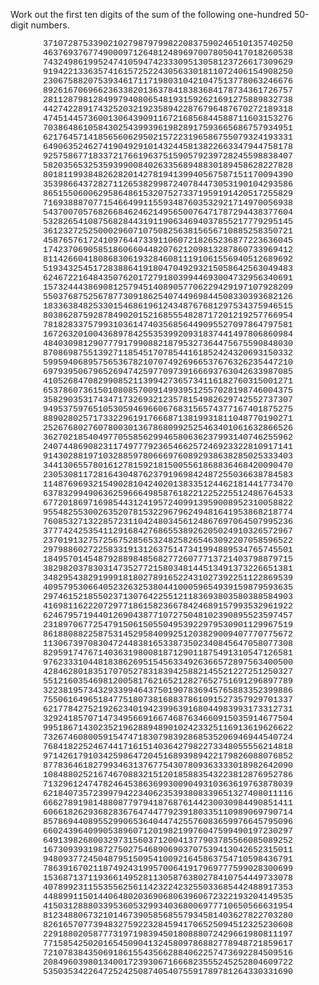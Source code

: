 
<p>Work out the first ten digits of the sum of the following one-hundred 50-digit numbers.</p>
<div style="font-family:'courier new';font-size:10pt;text-align:center;">
37107287533902102798797998220837590246510135740250<br />
46376937677490009712648124896970078050417018260538<br />
74324986199524741059474233309513058123726617309629<br />
91942213363574161572522430563301811072406154908250<br />
23067588207539346171171980310421047513778063246676<br />
89261670696623633820136378418383684178734361726757<br />
28112879812849979408065481931592621691275889832738<br />
44274228917432520321923589422876796487670272189318<br />
47451445736001306439091167216856844588711603153276<br />
70386486105843025439939619828917593665686757934951<br />
62176457141856560629502157223196586755079324193331<br />
64906352462741904929101432445813822663347944758178<br />
92575867718337217661963751590579239728245598838407<br />
58203565325359399008402633568948830189458628227828<br />
80181199384826282014278194139940567587151170094390<br />
35398664372827112653829987240784473053190104293586<br />
86515506006295864861532075273371959191420517255829<br />
71693888707715466499115593487603532921714970056938<br />
54370070576826684624621495650076471787294438377604<br />
53282654108756828443191190634694037855217779295145<br />
36123272525000296071075082563815656710885258350721<br />
45876576172410976447339110607218265236877223636045<br />
17423706905851860660448207621209813287860733969412<br />
81142660418086830619328460811191061556940512689692<br />
51934325451728388641918047049293215058642563049483<br />
62467221648435076201727918039944693004732956340691<br />
15732444386908125794514089057706229429197107928209<br />
55037687525678773091862540744969844508330393682126<br />
18336384825330154686196124348767681297534375946515<br />
80386287592878490201521685554828717201219257766954<br />
78182833757993103614740356856449095527097864797581<br />
16726320100436897842553539920931837441497806860984<br />
48403098129077791799088218795327364475675590848030<br />
87086987551392711854517078544161852424320693150332<br />
59959406895756536782107074926966537676326235447210<br />
69793950679652694742597709739166693763042633987085<br />
41052684708299085211399427365734116182760315001271<br />
65378607361501080857009149939512557028198746004375<br />
35829035317434717326932123578154982629742552737307<br />
94953759765105305946966067683156574377167401875275<br />
88902802571733229619176668713819931811048770190271<br />
25267680276078003013678680992525463401061632866526<br />
36270218540497705585629946580636237993140746255962<br />
24074486908231174977792365466257246923322810917141<br />
91430288197103288597806669760892938638285025333403<br />
34413065578016127815921815005561868836468420090470<br />
23053081172816430487623791969842487255036638784583<br />
11487696932154902810424020138335124462181441773470<br />
63783299490636259666498587618221225225512486764533<br />
67720186971698544312419572409913959008952310058822<br />
95548255300263520781532296796249481641953868218774<br />
76085327132285723110424803456124867697064507995236<br />
37774242535411291684276865538926205024910326572967<br />
23701913275725675285653248258265463092207058596522<br />
29798860272258331913126375147341994889534765745501<br />
18495701454879288984856827726077713721403798879715<br />
38298203783031473527721580348144513491373226651381<br />
34829543829199918180278916522431027392251122869539<br />
40957953066405232632538044100059654939159879593635<br />
29746152185502371307642255121183693803580388584903<br />
41698116222072977186158236678424689157993532961922<br />
62467957194401269043877107275048102390895523597457<br />
23189706772547915061505504953922979530901129967519<br />
86188088225875314529584099251203829009407770775672<br />
11306739708304724483816533873502340845647058077308<br />
82959174767140363198008187129011875491310547126581<br />
97623331044818386269515456334926366572897563400500<br />
42846280183517070527831839425882145521227251250327<br />
55121603546981200581762165212827652751691296897789<br />
32238195734329339946437501907836945765883352399886<br />
75506164965184775180738168837861091527357929701337<br />
62177842752192623401942399639168044983993173312731<br />
32924185707147349566916674687634660915035914677504<br />
99518671430235219628894890102423325116913619626622<br />
73267460800591547471830798392868535206946944540724<br />
76841822524674417161514036427982273348055556214818<br />
97142617910342598647204516893989422179826088076852<br />
87783646182799346313767754307809363333018982642090<br />
10848802521674670883215120185883543223812876952786<br />
71329612474782464538636993009049310363619763878039<br />
62184073572399794223406235393808339651327408011116<br />
66627891981488087797941876876144230030984490851411<br />
60661826293682836764744779239180335110989069790714<br />
85786944089552990653640447425576083659976645795096<br />
66024396409905389607120198219976047599490197230297<br />
64913982680032973156037120041377903785566085089252<br />
16730939319872750275468906903707539413042652315011<br />
94809377245048795150954100921645863754710598436791<br />
78639167021187492431995700641917969777599028300699<br />
15368713711936614952811305876380278410754449733078<br />
40789923115535562561142322423255033685442488917353<br />
44889911501440648020369068063960672322193204149535<br />
41503128880339536053299340368006977710650566631954<br />
81234880673210146739058568557934581403627822703280<br />
82616570773948327592232845941706525094512325230608<br />
22918802058777319719839450180888072429661980811197<br />
77158542502016545090413245809786882778948721859617<br />
72107838435069186155435662884062257473692284509516<br />
20849603980134001723930671666823555245252804609722<br />
53503534226472524250874054075591789781264330331690<br /></div>

